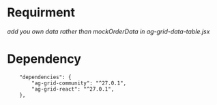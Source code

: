 # Requirment

*add you own data rather than mockOrderData in ag-grid-data-table.jsx*

# Dependency

```
    "dependencies": {
        "ag-grid-community": "^27.0.1",
        "ag-grid-react": "^27.0.1",
    },
```
